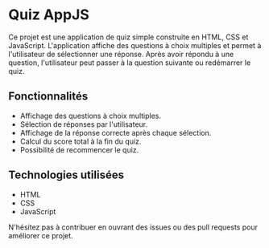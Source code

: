 # Quiz AppJS

Ce projet est une application de quiz simple construite en HTML, CSS et JavaScript. L'application affiche des questions
à choix multiples et permet à l'utilisateur de sélectionner une réponse. Après avoir répondu à une question,
l'utilisateur peut passer à la question suivante ou redémarrer le quiz.

## Fonctionnalités

- Affichage des questions à choix multiples.
- Sélection de réponses par l'utilisateur.
- Affichage de la réponse correcte après chaque sélection.
- Calcul du score total à la fin du quiz.
- Possibilité de recommencer le quiz.

## Technologies utilisées

- HTML
- CSS
- JavaScript

N'hésitez pas à contribuer en ouvrant des issues ou des pull requests pour améliorer ce projet.
